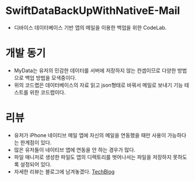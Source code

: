 # SwiftDataBackUpWithNativeE-Mail
- 디바이스 데이터베이스 기반 앱의 메일을 이용한 백업을 위한 CodeLab.

# 개발 동기 
- MyData는 유저의 민감한 데이터를 서버에 저장하지 않는 컨셉이므로 다양한 방법으로 백업 방법을 모색중이다. 
- 위의 코드랩은 데이터베이스의 자료 읽고 json형태로 바꿔서 메일로 보내기 기능 테스트를 위한 코드랩이다. 

# 리뷰 
- 유저가 iPhone 네이티브 메일 앱에 자신의 메일을 연동했을 때만 사용이 가능하다는 한계점이 있다.
- 많은 유저들이 네이티브 앱에 연동을 안 하는 경우가 많다. 
- 파일 매니저로 생성한 파일도 앱의 디렉토리를 벗어나서는 파일을 저장하지 못하도록 설정되어 있다. 
- 자세한 리뷰는 블로그에 남겨놓겠다. [TechBlog](https://velog.io/@kuruma-42/How-To-Send-E-mail-In-App)

